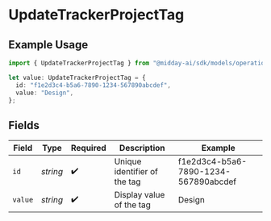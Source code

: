 # UpdateTrackerProjectTag

## Example Usage

```typescript
import { UpdateTrackerProjectTag } from "@midday-ai/sdk/models/operations";

let value: UpdateTrackerProjectTag = {
  id: "f1e2d3c4-b5a6-7890-1234-567890abcdef",
  value: "Design",
};
```

## Fields

| Field                                | Type                                 | Required                             | Description                          | Example                              |
| ------------------------------------ | ------------------------------------ | ------------------------------------ | ------------------------------------ | ------------------------------------ |
| `id`                                 | *string*                             | :heavy_check_mark:                   | Unique identifier of the tag         | f1e2d3c4-b5a6-7890-1234-567890abcdef |
| `value`                              | *string*                             | :heavy_check_mark:                   | Display value of the tag             | Design                               |